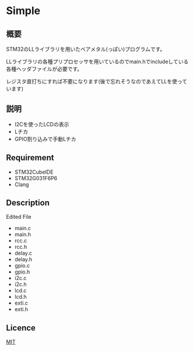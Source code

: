 # Simple

## 概要
STM32のLLライブラリを用いたベアメタル(っぽい)プログラムです。

LLライブラリの各種プリプロセッサを用いているのでmain.hでincludeしている各種ヘッダファイルが必要です。

レジスタ直打ちにすれば不要になります(後で忘れそうなのであえてLLを使っています)

## 説明
* I2Cを使ったLCDの表示
* Lチカ
* GPIO割り込みで手動Lチカ

## Requirement
* STM32CubeIDE
* STM32G031F6P6
* Clang

## Description
Edited File
* main.c
* main.h
* rcc.c
* rcc.h
* delay.c
* delay.h
* gpio.c
* gpio.h
* i2c.c
* i2c.h
* lcd.c
* lcd.h
* exti.c
* exti.h

## Licence
[MIT](https://github.com/wataoxp/Radio/blob/main/LICENSE)


